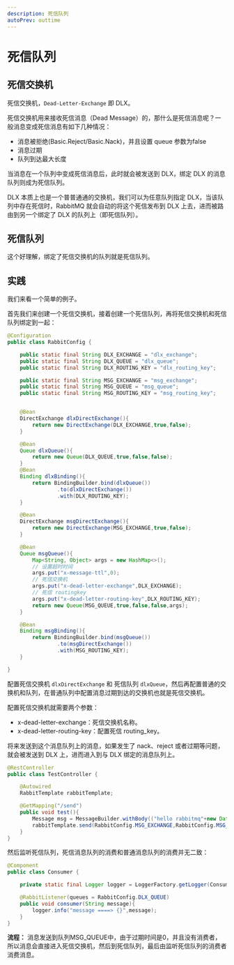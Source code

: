 ```yaml
---
description: 死信队列
autoPrev: outtime
---
```


# 死信队列

## 死信交换机

死信交换机，`Dead-Letter-Exchange` 即 DLX。

死信交换机用来接收死信消息（Dead Message）的，那什么是死信消息呢？一般消息变成死信消息有如下几种情况：

* 消息被拒绝(Basic.Reject/Basic.Nack)，并且设置 queue 参数为false
* 消息过期
* 队列到达最大长度

当消息在一个队列中变成死信消息后，此时就会被发送到 DLX，绑定 DLX 的消息队列则成为死信队列。

DLX 本质上也是一个普普通通的交换机，我们可以为任意队列指定 DLX，当该队列中存在死信时，RabbitMQ 就会自动的将这个死信发布到 DLX 上去，进而被路由到另一个绑定了 DLX 的队列上（即死信队列）。

## 死信队列

这个好理解，绑定了死信交换机的队列就是死信队列。

## 实践

我们来看一个简单的例子。

首先我们来创建一个死信交换机，接着创建一个死信队列，再将死信交换机和死信队列绑定到一起：

```java
@Configuration
public class RabbitConfig {

    public static final String DLX_EXCHANGE = "dlx_exchange";
    public static final String DLX_QUEUE = "dlx_queue";
    public static final String DLX_ROUTING_KEY = "dlx_routing_key";

    public static final String MSG_EXCHANGE = "msg_exchange";
    public static final String MSG_QUEUE = "msg_queue";
    public static final String MSG_ROUTING_KEY = "msg_routing_key";


    @Bean
    DirectExchange dlxDirectExchange(){
        return new DirectExchange(DLX_EXCHANGE,true,false);
    }

    @Bean
    Queue dlxQueue(){
        return new Queue(DLX_QUEUE,true,false,false);
    }
    @Bean
    Binding dlxBinding(){
        return BindingBuilder.bind(dlxQueue())
                .to(dlxDirectExchange())
                .with(DLX_ROUTING_KEY);
    }

    @Bean
    DirectExchange msgDirectExchange(){
        return new DirectExchange(MSG_EXCHANGE,true,false);
    }

    @Bean
    Queue msgQueue(){
        Map<String, Object> args = new HashMap<>();
        // 设置超时时间
        args.put("x-message-ttl",0);
        // 死信交换机
        args.put("x-dead-letter-exchange",DLX_EXCHANGE);
        // 死信 routingkey
        args.put("x-dead-letter-routing-key",DLX_ROUTING_KEY);
        return new Queue(MSG_QUEUE,true,false,false,args);
    }

    @Bean
    Binding msgBinding(){
        return BindingBuilder.bind(msgQueue())
                .to(msgDirectExchange())
                .with(MSG_ROUTING_KEY);
    }

}
```

配置死信交换机 `dlxDirectExchange` 和 死信队列 `dlxQueue`，然后再配置普通的交换机和队列，在普通队列中配置消息过期到达的交换机也就是死信交换机。

配置死信交换机就需要两个参数：

* x-dead-letter-exchange：死信交换机名称。
* x-dead-letter-routing-key：配置死信 routing_key。

将来发送到这个消息队列上的消息，如果发生了 nack、reject 或者过期等问题，就会被发送到 DLX 上，进而进入到与 DLX 绑定的消息队列上。

```java
@RestController
public class TestController {

    @Autowired
    RabbitTemplate rabbitTemplate;

    @GetMapping("/send")
    public void test(){
        Message msg = MessageBuilder.withBody(("hello rabbitmq"+new Date()).getBytes()).build();
        rabbitTemplate.send(RabbitConfig.MSG_EXCHANGE,RabbitConfig.MSG_ROUTING_KEY,msg);
    }
}
```

然后监听死信队列，死信消息队列的消费和普通消息队列的消费并无二致：

```java
@Component
public class Consumer {

    private static final Logger logger = LoggerFactory.getLogger(Consumer.class);

    @RabbitListener(queues = RabbitConfig.DLX_QUEUE)
    public void consumer(String message){
        logger.info("message ====> {}",message);
    }
}
```

**流程：** 消息发送到队列MSG_QUEUE中，由于过期时间是0，并且没有消费者，所以消息会直接进入死信交换机，然后到死信队列，最后由监听死信队列的消费者消费消息。

